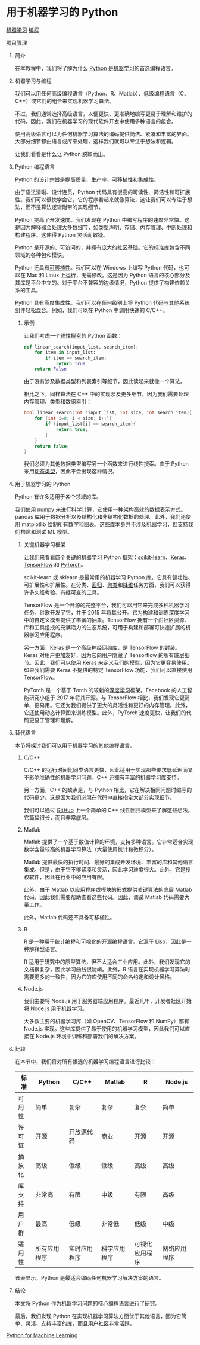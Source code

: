 # 用于机器学习的 Python

[机器学习](https://www.baeldung.com/cs/category/ai/ml) [编程](https://www.baeldung.com/cs/category/core-concepts/programming)

[项目管理](https://www.baeldung.com/cs/tag/project-management)

1. 简介

    在本教程中，我们将了解为什么 [Python](https://www.baeldung.com/cs/max-int-java-c-python) 是[机器学习](https://www.baeldung.com/cs/analytical-inductive-learning-prior-knowledge)的首选编程语言。

2. 机器学习与编程

    我们可以用任何高级编程语言（Python、R、Matlab）、低级编程语言（C、C++）或它们的组合来实现机器学习算法。

    不过，我们通常选择高级语言，以便更快、更准确地编写更易于理解和维护的代码。因此，我们在机器学习的现代软件开发中使用多种语言的组合。

    使用高级语言可以为任何机器学习算法的编码提供简洁、紧凑和丰富的界面。大部分细节都由语言或库来处理，这样我们就可以专注于想法和逻辑。

    让我们看看是什么让 Python 脱颖而出。

3. Python 编程语言

    Python 的设计宗旨是提高质量、生产率、可移植性和集成性。

    由于语法清晰、设计连贯，Python 代码具有很高的可读性、简洁性和可扩展性。我们可以很快学会它。它的程序看起来就像算法，这让我们可以专注于想法，而不是算法逻辑附带的实现细节。

    Python 提高了开发速度。我们发现在 Python 中编写程序的速度非常快。这是因为解释器会处理大多数细节，如类型声明、存储、内存管理、中断处理和构建程序。这使得 Python 灵活而敏捷。

    Python 是开源的、可访问的，并拥有庞大的社区基础。它的标准库包含不同领域的各种包和模块。

    Python 还具有[可移植性](https://www.baeldung.com/cs/software-quality)。我们可以在 Windows 上编写 Python 代码，也可以在 Mac 和 Linux 上运行，无需修改。这是因为 Python 语言的核心部分及其库是平台中立的。对于平台不兼容的边缘情况，Python 提供了构建依赖关系的工具。

    Python 具有高度集成性。我们可以在任何级别上将 Python 代码与其他系统组件轻松混合。例如，我们可以在 Python 中调用快速的 C/C++。

    1. 示例

        让我们考虑一个[线性搜索](https://www.baeldung.com/cs/linear-search-faster)的 Python 函数：

        ```py
        def linear_search(input_list, search_item):
            for item in input_list:
                if item == search_item:
                    return True
            return False
        ```

        由于没有涉及数据类型和列表索引等细节，因此读起来就像一个算法。

        相比之下，同样算法在 C++ 中的实现涉及更多细节，因为我们需要处理内存管理、类型和数组索引：

        ```c++
        bool linear_search(int *input_list, int size, int search_item){ 
            for (int i=0; i < size; i++){
                if (input_list[i] == search_item){
                    return true;
                }
            }
            return false;
        }
        ```

        我们必须为其他数据类型编写另一个函数来进行线性搜索。由于 Python 采用[动态类型](https://www.baeldung.com/cs/statically-vs-dynamically-typed-languages)，因此不会出现这种情况。

4. 用于机器学习的 Python

    Python 有许多适用于各个领域的库。

    我们使用 [numpy](https://www.baeldung.com/cs/svm-multiclass-classification) 来进行科学计算，它使用一种架构高效的数据表示方式。pandas 库用于数据分析以及结构化和非结构化数据的处理。此外，我们还使用 matplotlib 绘制所有数字和图表。这些库本身并不涉及机器学习，但支持我们构建和测试 ML 模型。

    1. 关键机器学习框架

        让我们来看看四个关键的机器学习 Python 框架：[scikit-learn](https://scikit-learn.org/stable/)、[Keras](https://keras.io/)、[TensorFlow](https://www.tensorflow.org/) 和 [PyTorch](https://pytorch.org/)。

        scikit-learn 或 sklearn 是最常用的机器学习 Python 库。它具有健壮性、可扩展性和扩展性。在分类、[回归](https://www.baeldung.com/cs/normalization-vs-standardization)、[聚类](https://www.baeldung.com/cs/dbscan-algorithm)和[降维](https://www.baeldung.com/cs/feature-selection-reduction-for-text-classification)任务方面，我们可以获得许多久经考验、有据可查的工具。

        TensorFlow 是一个开源的完整平台，我们可以用它来完成多种机器学习任务。谷歌开发了它，并于 2015 年将其公开。它为构建和训练深度学习中的自定义模型提供了丰富的抽象。TensorFlow 拥有一个由社区资源、库和工具组成的充满活力的生态系统，可用于构建和部署可快速扩展的机器学习应用程序。

        另一方面，Keras 是一个高级神经网络库，是 TensorFlow 的[封装](https://www.baeldung.com/java-wrapper-classes)。Keras 对用户更加友好，因为它向用户隐藏了 Tensorflow 的所有底层细节。因此，我们可以使用 Keras 来定义我们的模型，因为它更容易使用。如果我们需要 Keras 不提供的特定 TensorFlow 功能，我们可以直接使用 TensorFlow。

        PyTorch 是一个基于 Torch 的较新的[深度学习](https://www.baeldung.com/cs/end-to-end-deep-learning)框架。Facebook 的人工智能研究小组于 2017 年将其开源。与 TensorFlow 相比，我们发现它更简单、更易用。它还为我们提供了更大的灵活性和更好的内存管理。此外，它还使用动态计算图来训练模型。此外，PyTorch 速度更快，让我们的代码更易于管理和理解。

5. 替代语言

    本节将探讨我们可以用于机器学习的其他编程语言。

    1. C/C++

        C/C++ 的运行时间比同类语言更快，因此适用于实现那些要求低延迟而又不影响准确性的机器学习问题。C++ 还拥有丰富的机器学习库支持。

        另一方面，C++ 的缺点是，与 Python 相比，它在解决相同问题时编写的代码更少。这是因为我们必须在代码中直接指定大部分实现细节。

        我们可以通过 [GitHub](https://github.com/Baeldung/posts-resources/tree/main/cs-articles/python-and-machine-learning) 上一个简单的 C++ 线性回归模型来了解这些想法。它篇幅很长，而且非常底层。

    2. Matlab

        Matlab 提供了一个基于数值计算的环境，支持多种语言。它非常适合实现数学含量较高的机器学习算法（大量使用统计和微积分）。

        Matlab 提供最快的执行时间、最好的集成开发环境、丰富的库和其他语言集成。但是，由于它不够紧凑和灵活，因此学习难度很大。此外，它是授权软件，因此在行业中的应用有限。

        此外，由于 Matlab 以应用程序或模块的形式提供关键算法的底层 Matlab 代码，因此我们需要帮助查看这些代码。因此，调试 Matlab 代码需要大量工作。

        此外，Matlab 代码还不具备可移植性。

    3. R

        R 是一种用于统计编程和可视化的开源编程语言。它源于 Lisp，因此是一种解释型语言。

        R 适用于研究中的原型算法，但不太适合工业应用。此外，我们发现它的文档很复杂，因此学习曲线很陡峭。此外，R 语言在实现机器学习算法时需要更多的一致性，因为它的库使用不同的命名约定和设计风格。

    4. Node.js

        我们主要将 Node.js 用于服务器端应用程序。最近几年，开发者社区开始将 Node.js 用于机器学习。

        大多数主要的机器学习库（如 OpenCV、TensorFlow 和 NumPy）都有 Node.js 实现。这些库提供了易于使用的机器学习模型，因此我们可以直接在 Node.js 环境中训练和部署我们的解决方案。

6. 比较

    在本节中，我们将对所有候选的机器学习编程语言进行比较：

    | 标准  | Python | C/C++  | Matlab | R       | Node.js |
    |-----|--------|--------|--------|---------|---------|
    | 可用性 | 简单     | 复杂     | 复杂     | 复杂      | 简单      |
    | 许可证 | 开源     | 开放源代码  | 商业     | 开源      | 开源      |
    | 抽象化 | 高级     | 低级     | 低级     | 高级      | 高级      |
    | 库支持 | 非常高    | 有限     | 中级     | 有限      | 高级      |
    | 用户群 | 最高     | 低级     | 非常低    | 低级      | 中级      |
    | 适用性 | 所有应用程序 | 实时应用程序 | 科学应用程序 | 可视化应用程序 | 网络应用程序  |

    该表显示，Python 是最适合编码任何机器学习解决方案的语言。

7. 结论

    本文将 Python 作为机器学习问题的核心编程语言进行了研究。

    最后，我们发现 Python 在实现机器学习算法方面优于其他语言，因为它简单、灵活、支持丰富的库，而且用户社区非常活跃。

[Python for Machine Learning](https://www.baeldung.com/cs/python-ml-programming)
